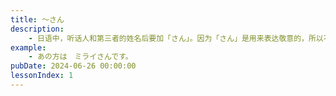 ```yaml
---
title: 〜さん
description: 
    - 日语中，听话人和第三者的姓名后要加「さん」。因为「さん」是用来表达敬意的，所以不能加在说话人自己的姓名之后。称呼小孩时一般用「ちゃん」来代替「さん」，用来表示亲昵的态度。
example:
    - あの方は　ミライさんです。
pubDate: 2024-06-26 00:00:00
lessonIndex: 1
---
```

